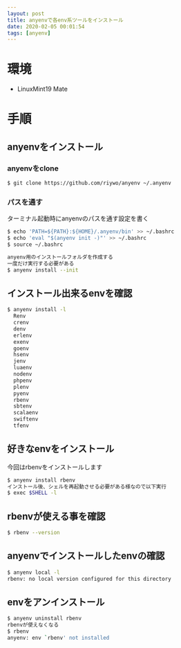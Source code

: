 ```yaml
---
layout: post
title: anyenvで各env系ツールをインストール
date: 2020-02-05 00:01:54
tags: [anyenv]
---
```


# 環境

- LinuxMint19 Mate

# 手順

## anyenvをインストール

### anyenvをclone

```bash
$ git clone https://github.com/riywo/anyenv ~/.anyenv
```

### パスを通す

ターミナル起動時にanyenvのパスを通す設定を書く

```bash
$ echo 'PATH=${PATH}:${HOME}/.anyenv/bin' >> ~/.bashrc
$ echo 'eval "$(anyenv init -)"' >> ~/.bashrc
$ source ~/.bashrc

anyenv用のインストールフォルダを作成する
一度だけ実行する必要がある
$ anyenv install --init
```

## インストール出来るenvを確認

```bash
$ anyenv install -l
  Renv
  crenv
  denv
  erlenv
  exenv
  goenv
  hsenv
  jenv
  luaenv
  nodenv
  phpenv
  plenv
  pyenv
  rbenv
  sbtenv
  scalaenv
  swiftenv
  tfenv
```

## 好きなenvをインストール

今回はrbenvをインストールします

```bash
$ anyenv install rbenv
インストール後、シェルを再起動させる必要がある様なので以下実行
$ exec $SHELL -l
```

## rbenvが使える事を確認

```bash
$ rbenv --version
```

## anyenvでインストールしたenvの確認

```bash
$ anyenv local -l
rbenv: no local version configured for this directory
```

## envをアンインストール

```bash
$ anyenv uninstall rbenv
rbenvが使えなくなる
$ rbenv
anyenv: env `rbenv' not installed
```

